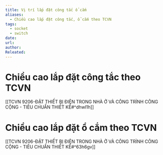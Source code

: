 ```yaml
---
title: Vị trí lắp đặt công tắc ổ cắm
aliases:
  - Chiều cao lắp đặt công tắc, ổ cắm theo TCVN
tags:
  - socket
  - switch
date: 
url: 
author: 
Releated:
---
```

# Chiều cao lắp đặt công tắc theo TCVN

[[TCVN 9206-ĐẶT THIẾT BỊ ĐIỆN TRONG NHÀ Ở VÀ CÔNG TRÌNH CÔNG CỘNG - TIÊU CHUẨN THIẾT KẾ#^dhwl1h]]


# Chiều cao lắp đặt ổ cắm theo TCVN


[[TCVN 9206-ĐẶT THIẾT BỊ ĐIỆN TRONG NHÀ Ở VÀ CÔNG TRÌNH CÔNG CỘNG - TIÊU CHUẨN THIẾT KẾ#^63h6gv]]

